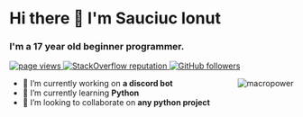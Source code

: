 # Hi there 👋 I'm Sauciuc Ionut

### I'm a 17 year old beginner programmer.


<p align="left">
  <a href="https://github.com/SauciucIonut/SauciucIonut">
    <img src="https://komarev.com/ghpvc/?username=SauciucIonut" alt="page views" />
  </a>
  <a href="https://stackoverflow.com/users/12619850">
    <img alt="StackOverflow reputation" src="https://img.shields.io/stackexchange/stackoverflow/r/12619850?color=orange&label=reputation&logo=stackoverflow">
  </a>
  <a href="https://github.com/SauciucIonut?tab=followers">
    <img alt="GitHub followers" src="https://img.shields.io/github/followers/SauciucIonut?color=green&logo=github">
  </a>
</p>


<a href="#macropower-title">
  <img src="https://github-readme-stats.vercel.app/api?username=macropower&show_icons=true&count_private=true&include_all_commits=true" alt="macropower" align="right" />
</a>

- 🔭 I’m currently working on **a discord bot**
- 🌱 I’m currently learning **Python**
- 👯 I’m looking to collaborate on **any python project**
